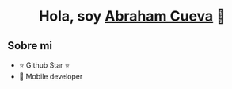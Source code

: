 <div align="center">
<h1 align="center">Hola, soy <a href="https://www.instagram.com/a.rico_20/">Abraham Cueva</a> 👋</h1>
</div>

## Sobre mi

- ⭐ Github Star ⭐ 
- 📲 Mobile developer
<br>
